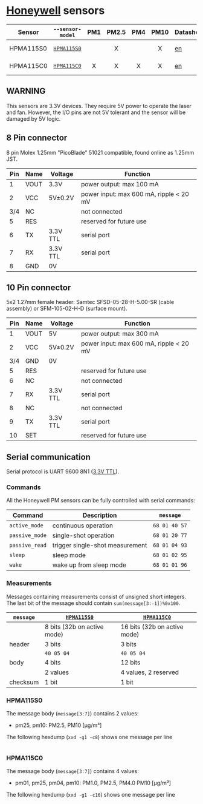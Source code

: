# [Honeywell][] sensors

| Sensor    | `--sensor-model` |  PM1  | PM2.5 |  PM4  | PM10  | Datasheet     | Dimensions   | Connector  |
| --------- | ---------------- | :---: | :---: | :---: | :---: | ------------- | ------------ | ---------- |
| HPMA115S0 | [`HPMA115S0`][]  |       |   X   |       |   X   | [en][HPMA115] | 43x36x24 mm³ | [8 pin][]  |
| HPMA115C0 | [`HPMA115C0`][]  |   X   |   X   |   X   |   X   | [en][HPMA115] | 44X36X12 mm³ | [10 pin][] |

[Honeywell]: https://sensing.honeywell.com/sensors/particle-sensors/hpm-series
[HPMA115]: https://sensing.honeywell.com/honeywell-sensing-particulate-hpm-series-datasheet-32322550


[`HPMA115S0`]:#HPMA115S0
[`HPMA115C0`]:#HPMA115C0
[8 pin]:      #8_Pin_connector
[10 pin]:     #10_Pin_connector

## WARNING

This sensors are 3.3V devices. They require 5V power to operate the laser and fan.
However, the I/O pins are not 5V tolerant and the sensor will be damaged by 5V logic.

## 8 Pin connector

8 pin Molex 1.25mm "PicoBlade" 51021 compatible, found online as 1.25mm JST.

| Pin | Name | Voltage  | Function                                |
| --- | ---- | -------- | --------------------------------------- |
| 1   | VOUT | 3.3V     | power output: max 100 mA                |
| 2   | VCC  | 5V±0.2V  | power input: max 600 mA, ripple < 20 mV |
| 3/4 | NC   |          | not connected                           |
| 5   | RES  |          | reserved for future use                 |
| 6   | TX   | 3.3V TTL | serial port                             |
| 7   | RX   | 3.3V TTL | serial port                             |
| 8   | GND  | 0V       |

## 10 Pin connector

5x2 1.27mm female header: Samtec SFSD-05-28-H-5.00-SR (cable assembly) or SFM-105-02-H-D (surface mount).

| Pin | Name | Voltage  | Function                                |
| --- | ---- | -------- | --------------------------------------- |
| 1   | VOUT | 5V       | power output: max 300 mA                |
| 2   | VCC  | 5V±0.2V  | power input: max 600 mA, ripple < 20 mV |
| 3/4 | GND  | 0V       |
| 5   | RES  |          | reserved for future use                 |
| 6   | NC   |          | not connected                           |
| 7   | RX   | 3.3V TTL | serial port                             |
| 8   | NC   |          | not connected                           |
| 9   | TX   | 3.3V TTL | serial port                             |
| 10  | SET  |          | reserved for future use                 |

## Serial communication

Serial protocol is UART 9600 8N1 ([3.3V TTL](#warning)).

### Commands

All the Honeywell PM sensors can be fully controlled with serial commands:

| Command        | Description                     | `message`     |
| -------------- | ------------------------------- | ------------- |
| `active_mode`  | continuous operation            | `68 01 40 57` |
| `passive_mode` | single-shot operation           | `68 01 20 77` |
| `passive_read` | trigger single-shot measurement | `68 01 04 93` |
| `sleep`        | sleep mode                      | `68 01 02 95` |
| `wake`         | wake up from sleep mode         | `68 01 01 96` |

### Measurements

Messages containing measurements consist of unsigned short integers.
The last bit of the message should contain `sum(message[3:-1])%0x100`.

| `message` | [`HPMA115S0`][]             | [`HPMA115C0`][]              |
| --------- | --------------------------- | ---------------------------- |
|           | 8 bits (32b on active mode) | 16 bits (32b on active mode) |
| header    | 3 bits                      | 3 bits                       |
|           | `40 05 04`                  | `40 05 04`                   |
| body      | 4 bits                      | 12 bits                      |
|           | 2 values                    | 4 values, 2 reserved         |
| checksum  | 1 bit                       | 1 bit                        |

### HPMA115S0

The message body (`message[3:7]`) contains 2 values:

- pm25, pm10: PM2.5, PM10 [μg/m³]

The following hexdump (`xxd -g1 -c8`) shows one message per line

```hexdump
```

### HPMA115C0

The message body (`message[3:7]`) contains 4 values:

- pm01, pm25, pm04, pm10: PM1.0, PM2.5, PM4.0 PM10 [μg/m³]

The following hexdump (`xxd -g1 -c16`) shows one message per line

```hexdump
```

